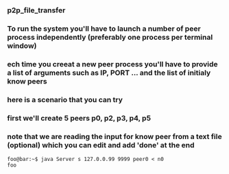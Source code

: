 ### p2p_file_transfer


### To run the system you'll have to launch a number of peer process independently (preferably one process per terminal window)
### ech time you creeat a new peer process you'll have to provide a list of arguments such as IP, PORT ... and the list of initialy know peers

### here is a scenario that you can try 
### first we'll create 5 peers p0, p2, p3, p4, p5
### note that we are reading the input for know peer from a text file (optional) which you can edit and add 'done' at the end 
```console
foo@bar:~$ java Server s 127.0.0.99 9999 peer0 < n0
foo
```

